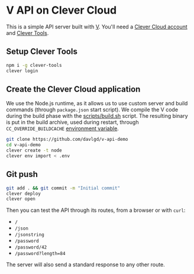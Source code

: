 # V API on Clever Cloud

This is a simple API server built with [V](https://vlang.io/). You'll need a [Clever Cloud account](https://console.clever-cloud.com/) and [Clever Tools](https://github.com/CleverCloud/clever-tools).

## Setup Clever Tools

```bash
npm i -g clever-tools
clever login
```

## Create the Clever Cloud application

We use the Node.js runtime, as it allows us to use custom server and build commands (through `package.json` start script). We compile the V code during the build phase with the [scripts/build.sh](scripts/build.sh) script. The resulting binary is put in the build archive, used during restart, through `CC_OVERRIDE_BUILDCACHE` [environment variable](.env).

```bash
git clone https://github.com/davlgd/v-api-demo
cd v-api-demo
clever create -t node
clever env import < .env
```

## Git push

```bash
git add . && git commit -m "Initial commit"
clever deploy
clever open
```

Then you can test the API through its routes, from a browser or with `curl`:

- `/`
- `/json`
- `/jsonstring`
- `/password`
- `/password/42`
- `/password?length=84`

The server will also send a standard response to any other route.